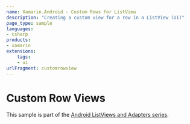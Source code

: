 ```yaml
---
name: Xamarin.Android - Custom Rows for ListView
description: "Creating a custom view for a row in a ListView (UI)"
page_type: sample
languages:
- csharp
products:
- xamarin
extensions:
    tags:
    - ui
urlFragment: customrowview
---
```

# Custom Row Views

This sample is part of the [Android ListViews and Adapters series](https://docs.microsoft.com/xamarin/android/user-interface/layouts/list-view/).
